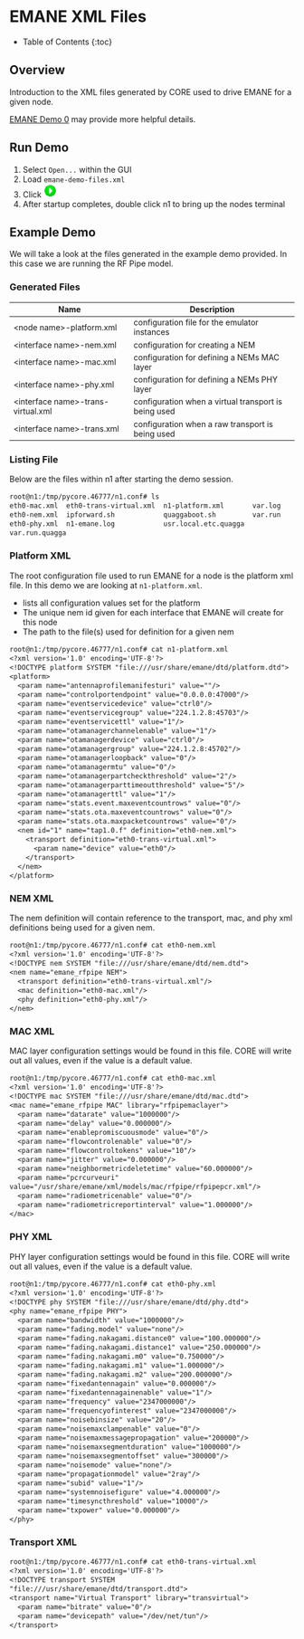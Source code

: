 # EMANE XML Files
* Table of Contents
{:toc}

## Overview
Introduction to the XML files generated by CORE used to drive EMANE for
a given node.

[EMANE Demo 0](https://github.com/adjacentlink/emane-tutorial/wiki/Demonstration-0)
may provide more helpful details.

## Run Demo
1. Select `Open...` within the GUI
1. Load `emane-demo-files.xml`
1. Click ![Start Button](../static/gui/start.gif)
1. After startup completes, double click n1 to bring up the nodes terminal

## Example Demo
We will take a look at the files generated in the example demo provided. In this
case we are running the RF Pipe model.

### Generated Files

|Name|Description|
|---|---|
|\<node name>-platform.xml|configuration file for the emulator instances|
|\<interface name>-nem.xml|configuration for creating a NEM|
|\<interface name>-mac.xml|configuration for defining a NEMs MAC layer|
|\<interface name>-phy.xml|configuration for defining a NEMs PHY layer|
|\<interface name>-trans-virtual.xml|configuration when a virtual transport is being used|
|\<interface name>-trans.xml|configuration when a raw transport is being used|

### Listing File
Below are the files within n1 after starting the demo session.

```shell
root@n1:/tmp/pycore.46777/n1.conf# ls
eth0-mac.xml  eth0-trans-virtual.xml  n1-platform.xml       var.log
eth0-nem.xml  ipforward.sh            quaggaboot.sh         var.run
eth0-phy.xml  n1-emane.log            usr.local.etc.quagga  var.run.quagga
```

### Platform XML
The root configuration file used to run EMANE for a node is the platform xml file.
In this demo we are looking at `n1-platform.xml`.

* lists all configuration values set for the platform
* The unique nem id given for each interface that EMANE will create for this node
* The path to the file(s) used for definition for a given nem

```shell
root@n1:/tmp/pycore.46777/n1.conf# cat n1-platform.xml
<?xml version='1.0' encoding='UTF-8'?>
<!DOCTYPE platform SYSTEM "file:///usr/share/emane/dtd/platform.dtd">
<platform>
  <param name="antennaprofilemanifesturi" value=""/>
  <param name="controlportendpoint" value="0.0.0.0:47000"/>
  <param name="eventservicedevice" value="ctrl0"/>
  <param name="eventservicegroup" value="224.1.2.8:45703"/>
  <param name="eventservicettl" value="1"/>
  <param name="otamanagerchannelenable" value="1"/>
  <param name="otamanagerdevice" value="ctrl0"/>
  <param name="otamanagergroup" value="224.1.2.8:45702"/>
  <param name="otamanagerloopback" value="0"/>
  <param name="otamanagermtu" value="0"/>
  <param name="otamanagerpartcheckthreshold" value="2"/>
  <param name="otamanagerparttimeoutthreshold" value="5"/>
  <param name="otamanagerttl" value="1"/>
  <param name="stats.event.maxeventcountrows" value="0"/>
  <param name="stats.ota.maxeventcountrows" value="0"/>
  <param name="stats.ota.maxpacketcountrows" value="0"/>
  <nem id="1" name="tap1.0.f" definition="eth0-nem.xml">
    <transport definition="eth0-trans-virtual.xml">
      <param name="device" value="eth0"/>
    </transport>
  </nem>
</platform>
```

### NEM XML
The nem definition will contain reference to the transport, mac, and phy xml
definitions being used for a given nem.

```shell
root@n1:/tmp/pycore.46777/n1.conf# cat eth0-nem.xml
<?xml version='1.0' encoding='UTF-8'?>
<!DOCTYPE nem SYSTEM "file:///usr/share/emane/dtd/nem.dtd">
<nem name="emane_rfpipe NEM">
  <transport definition="eth0-trans-virtual.xml"/>
  <mac definition="eth0-mac.xml"/>
  <phy definition="eth0-phy.xml"/>
</nem>
```

### MAC XML
MAC layer configuration settings would be found in this file. CORE will write
out all values, even if the value is a default value.

```shell
root@n1:/tmp/pycore.46777/n1.conf# cat eth0-mac.xml
<?xml version='1.0' encoding='UTF-8'?>
<!DOCTYPE mac SYSTEM "file:///usr/share/emane/dtd/mac.dtd">
<mac name="emane_rfpipe MAC" library="rfpipemaclayer">
  <param name="datarate" value="1000000"/>
  <param name="delay" value="0.000000"/>
  <param name="enablepromiscuousmode" value="0"/>
  <param name="flowcontrolenable" value="0"/>
  <param name="flowcontroltokens" value="10"/>
  <param name="jitter" value="0.000000"/>
  <param name="neighbormetricdeletetime" value="60.000000"/>
  <param name="pcrcurveuri" value="/usr/share/emane/xml/models/mac/rfpipe/rfpipepcr.xml"/>
  <param name="radiometricenable" value="0"/>
  <param name="radiometricreportinterval" value="1.000000"/>
</mac>
```

### PHY XML
PHY layer configuration settings would be found in this file. CORE will write
out all values, even if the value is a default value.

```shell
root@n1:/tmp/pycore.46777/n1.conf# cat eth0-phy.xml
<?xml version='1.0' encoding='UTF-8'?>
<!DOCTYPE phy SYSTEM "file:///usr/share/emane/dtd/phy.dtd">
<phy name="emane_rfpipe PHY">
  <param name="bandwidth" value="1000000"/>
  <param name="fading.model" value="none"/>
  <param name="fading.nakagami.distance0" value="100.000000"/>
  <param name="fading.nakagami.distance1" value="250.000000"/>
  <param name="fading.nakagami.m0" value="0.750000"/>
  <param name="fading.nakagami.m1" value="1.000000"/>
  <param name="fading.nakagami.m2" value="200.000000"/>
  <param name="fixedantennagain" value="0.000000"/>
  <param name="fixedantennagainenable" value="1"/>
  <param name="frequency" value="2347000000"/>
  <param name="frequencyofinterest" value="2347000000"/>
  <param name="noisebinsize" value="20"/>
  <param name="noisemaxclampenable" value="0"/>
  <param name="noisemaxmessagepropagation" value="200000"/>
  <param name="noisemaxsegmentduration" value="1000000"/>
  <param name="noisemaxsegmentoffset" value="300000"/>
  <param name="noisemode" value="none"/>
  <param name="propagationmodel" value="2ray"/>
  <param name="subid" value="1"/>
  <param name="systemnoisefigure" value="4.000000"/>
  <param name="timesyncthreshold" value="10000"/>
  <param name="txpower" value="0.000000"/>
</phy>
```

### Transport XML
```shell
root@n1:/tmp/pycore.46777/n1.conf# cat eth0-trans-virtual.xml
<?xml version='1.0' encoding='UTF-8'?>
<!DOCTYPE transport SYSTEM "file:///usr/share/emane/dtd/transport.dtd">
<transport name="Virtual Transport" library="transvirtual">
  <param name="bitrate" value="0"/>
  <param name="devicepath" value="/dev/net/tun"/>
</transport>
```

